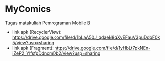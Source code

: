 # MyComics  
Tugas matakuliah Pemrograman Mobile B  
* link apk (RecyclerView): https://drive.google.com/file/d/1bLaA50J_qdaeN8qXvEFauV3puDdoF0k5/view?usp=sharing  
* link apk (Fragment): https://drive.google.com/file/d/1yHbLt7pkNEn-iZeP2_YlfsfpDdncmDb2/view?usp=sharing
